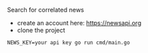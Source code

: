 Search for correlated news

- create an account here: https://newsapi.org
- clone the project

`NEWS_KEY=your api key go run cmd/main.go`